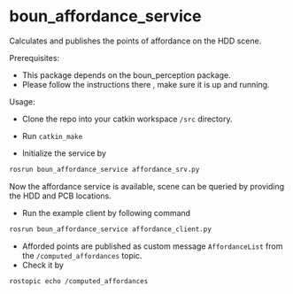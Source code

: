# boun_affordance_service


Calculates and publishes the points of affordance on the HDD scene.

Prerequisites:
* This package depends on the boun_perception package. 
* Please follow the instructions there , make sure it is up and running.

Usage:
* Clone the repo into your catkin workspace ```/src``` directory.
* Run ```catkin_make```

* Initialize the service by 
```bash
rosrun boun_affordance_service affordance_srv.py
```

Now the affordance service is available, scene can be queried by providing the HDD and PCB locations.
* Run the example client by following command

```bash
rosrun boun_affordance_service affordance_client.py
```

* Afforded points are published as custom message ```AffordanceList``` from the ```/computed_affordances``` topic.
* Check it by

```
rostopic echo /computed_affordances
```
